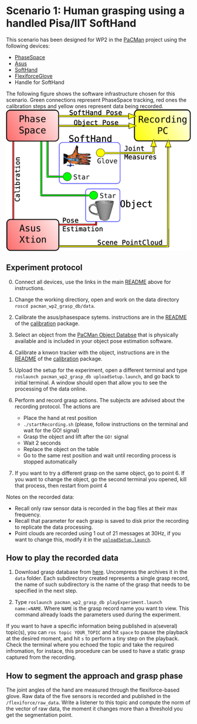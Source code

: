 # Scenario 1: Human grasping using a handled Pisa/IIT SoftHand

This scenario has been designed for WP2 in the [PaCMan](http://www.pacman-project.eu/) project using the following devices:
* [PhaseSpace](http://www.phasespace.com/)
* [Asus](http://www.asus.com/Multimedia/Xtion_PRO_LIVE/)
* [SoftHand](http://www.qbrobotics.com/#!softhand/c1njg)
* [FlexiforceGlove](https://github.com/CentroEPiaggio/flexiforce-glove)
* Handle for SoftHand
 
The following figure shows the software infrastructure chosen for this scenario. Green connections represent PhaseSpace tracking, red ones the calibration steps and yellow ones represent data being recorded.
<br> <img src="./media/scenario1.png" alt="pacman_wp2_grasp_db" width="800px"/>

## Experiment protocol

0. Connect all devices, use the links in the main [README](../README.md) above for instructions.

1. Change the working directiory, open and work on the data directory `roscd pacman_wp2_grasp_db/data`.

2. Calibrate the asus/phasespace sytems. instructions are in the [README](https://github.com/CentroEPiaggio/calibration/blob/master/README.md) of the [calibration](https://github.com/CentroEPiaggio/calibration) package.

3. Select an object from the [PaCMan Object Databse](https://github.com/pacman-project/pacman-object-database) that is physically available and is included in your object pose estimation software.

4. Calibrate a knwon tracker with the object, instructions are in the [README](https://github.com/CentroEPiaggio/calibration/blob/master/README.md) of the [calibration](https://github.com/CentroEPiaggio/calibration) package.

5. Upload the setup for the experiment, open a different terminal and type `roslaunch pacman_wp2_grasp_db uploadSetup.launch`, and go back to initial terminal. A window should open that allow you to see the processing of the data online.

6. Perform and record grasp actions. The subjects are advised about the recording protocol. The actions are
	- Place the hand at rest position
	- `./startRecording.sh` (please, follow instructions on the terminal and wait for the GO! signal)
	- Grasp the object and lift after the `GO!` signal
	- Wait 2 seconds
	- Replace the object on the table
	- Go to the same rest position and wait until recording process is stopped automatically

7. If you want to try a different grasp on the same object, go to point 6. If you want to change the object, go the second terminal you opened, kill that process, then restart from point 4

Notes on the recorded data:
 - Recall only raw sensor data is recorded in the bag files at their max frequency. 
 - Recall that parameter for each grasp is saved to disk prior the recording to replicate the data processing. 
 - Point clouds are recorded using 1 out of 21 messages at 30Hz, if you want to change this, modify it in the [`uploadSetup.launch`](launch/uploadSetup.launch).

## How to play the recorded data

1. Download grasp database from [here](http://131.114.31.70:8080/share.cgi?ssid=0m6oYnX). Uncompress the archives it in the `data` folder. Each subdirectory created represents a single grasp record, the name of such subdirectory is the name of the grasp that needs to be specified in the next step.

2. Type `roslaunch pacman_wp2_grasp_db playExperiment.launch name:=NAME`. Where `NAME` is the grasp record name you want to view. This command already loads the parameters used during the experiment.

If you want to have a specific information being published in a(several) topic(s), you can `ros topic YOUR_TOPIC` and hit `space` to pause the playback at the desired moment, and hit `s` to perform a tiny step on the playback. Check the terminal where you echoed the topic and take the required infromation, for instace, this procedure can be used to have a static grasp captured from the recording.

## How to segment the approach and grasp phase

The joint angles of the hand are measured through the flexiforce-based glove. Raw data of the five sensors is recorded and published in the `/flexiforce/raw_data`. Write a listener to this topic and compute the norm of the vector of raw data, the moment it changes more than a threshold you get the segmentation point.
